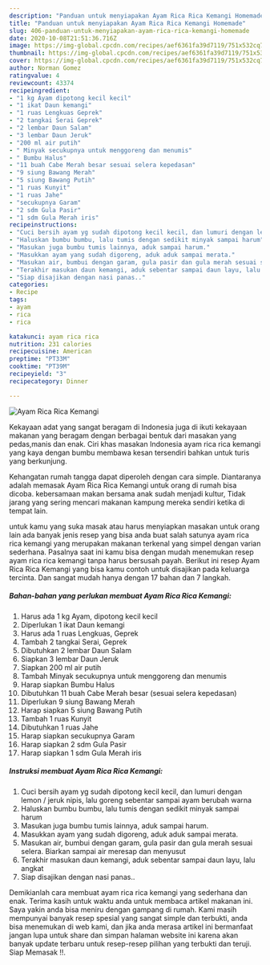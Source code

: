 ```yaml
---
description: "Panduan untuk menyiapakan Ayam Rica Rica Kemangi Homemade"
title: "Panduan untuk menyiapakan Ayam Rica Rica Kemangi Homemade"
slug: 406-panduan-untuk-menyiapakan-ayam-rica-rica-kemangi-homemade
date: 2020-10-08T21:51:36.716Z
image: https://img-global.cpcdn.com/recipes/aef6361fa39d7119/751x532cq70/ayam-rica-rica-kemangi-foto-resep-utama.jpg
thumbnail: https://img-global.cpcdn.com/recipes/aef6361fa39d7119/751x532cq70/ayam-rica-rica-kemangi-foto-resep-utama.jpg
cover: https://img-global.cpcdn.com/recipes/aef6361fa39d7119/751x532cq70/ayam-rica-rica-kemangi-foto-resep-utama.jpg
author: Norman Gomez
ratingvalue: 4
reviewcount: 43374
recipeingredient:
- "1 kg Ayam dipotong kecil kecil"
- "1 ikat Daun kemangi"
- "1 ruas Lengkuas Geprek"
- "2 tangkai Serai Geprek"
- "2 lembar Daun Salam"
- "3 lembar Daun Jeruk"
- "200 ml air putih"
- " Minyak secukupnya untuk menggoreng dan menumis"
- " Bumbu Halus"
- "11 buah Cabe Merah besar sesuai selera kepedasan"
- "9 siung Bawang Merah"
- "5 siung Bawang Putih"
- "1 ruas Kunyit"
- "1 ruas Jahe"
- "secukupnya Garam"
- "2 sdm Gula Pasir"
- "1 sdm Gula Merah iris"
recipeinstructions:
- "Cuci bersih ayam yg sudah dipotong kecil kecil, dan lumuri dengan lemon / jeruk nipis, lalu goreng sebentar sampai ayam berubah warna"
- "Haluskan bumbu bumbu, lalu tumis dengan sedikit minyak sampai harum"
- "Masukan juga bumbu tumis lainnya, aduk sampai harum."
- "Masukkan ayam yang sudah digoreng, aduk aduk sampai merata."
- "Masukan air, bumbui dengan garam, gula pasir dan gula merah sesuai selera. Biarkan sampai air meresap dan menyusut"
- "Terakhir masukan daun kemangi, aduk sebentar sampai daun layu, lalu angkat"
- "Siap disajikan dengan nasi panas.."
categories:
- Recipe
tags:
- ayam
- rica
- rica

katakunci: ayam rica rica 
nutrition: 231 calories
recipecuisine: American
preptime: "PT33M"
cooktime: "PT39M"
recipeyield: "3"
recipecategory: Dinner

---
```



![Ayam Rica Rica Kemangi](https://img-global.cpcdn.com/recipes/aef6361fa39d7119/751x532cq70/ayam-rica-rica-kemangi-foto-resep-utama.jpg)

Kekayaan adat yang sangat beragam di Indonesia juga di ikuti kekayaan makanan yang beragam dengan berbagai bentuk dari masakan yang pedas,manis dan enak. Ciri khas masakan Indonesia ayam rica rica kemangi yang kaya dengan bumbu membawa kesan tersendiri bahkan untuk turis yang berkunjung.


Kehangatan rumah tangga dapat diperoleh dengan cara simple. Diantaranya adalah memasak Ayam Rica Rica Kemangi untuk orang di rumah bisa dicoba. kebersamaan makan bersama anak sudah menjadi kultur, Tidak jarang yang sering mencari makanan kampung mereka sendiri ketika di tempat lain.



untuk kamu yang suka masak atau harus menyiapkan masakan untuk orang lain ada banyak jenis resep yang bisa anda buat salah satunya ayam rica rica kemangi yang merupakan makanan terkenal yang simpel dengan varian sederhana. Pasalnya saat ini kamu bisa dengan mudah menemukan resep ayam rica rica kemangi tanpa harus bersusah payah.
Berikut ini resep Ayam Rica Rica Kemangi yang bisa kamu contoh untuk disajikan pada keluarga tercinta. Dan sangat mudah hanya dengan 17 bahan dan 7 langkah.


<!--inarticleads1-->

##### Bahan-bahan yang perlukan membuat Ayam Rica Rica Kemangi:

1. Harus ada 1 kg Ayam, dipotong kecil kecil
1. Diperlukan 1 ikat Daun kemangi
1. Harus ada 1 ruas Lengkuas, Geprek
1. Tambah 2 tangkai Serai, Geprek
1. Dibutuhkan 2 lembar Daun Salam
1. Siapkan 3 lembar Daun Jeruk
1. Siapkan 200 ml air putih
1. Tambah  Minyak secukupnya untuk menggoreng dan menumis
1. Harap siapkan  Bumbu Halus
1. Dibutuhkan 11 buah Cabe Merah besar (sesuai selera kepedasan)
1. Diperlukan 9 siung Bawang Merah
1. Harap siapkan 5 siung Bawang Putih
1. Tambah 1 ruas Kunyit
1. Dibutuhkan 1 ruas Jahe
1. Harap siapkan secukupnya Garam
1. Harap siapkan 2 sdm Gula Pasir
1. Harap siapkan 1 sdm Gula Merah iris




<!--inarticleads2-->

##### Instruksi membuat  Ayam Rica Rica Kemangi:

1. Cuci bersih ayam yg sudah dipotong kecil kecil, dan lumuri dengan lemon / jeruk nipis, lalu goreng sebentar sampai ayam berubah warna
1. Haluskan bumbu bumbu, lalu tumis dengan sedikit minyak sampai harum
1. Masukan juga bumbu tumis lainnya, aduk sampai harum.
1. Masukkan ayam yang sudah digoreng, aduk aduk sampai merata.
1. Masukan air, bumbui dengan garam, gula pasir dan gula merah sesuai selera. Biarkan sampai air meresap dan menyusut
1. Terakhir masukan daun kemangi, aduk sebentar sampai daun layu, lalu angkat
1. Siap disajikan dengan nasi panas..




Demikianlah cara membuat ayam rica rica kemangi yang sederhana dan enak. Terima kasih untuk waktu anda untuk membaca artikel makanan ini. Saya yakin anda bisa meniru dengan gampang di rumah. Kami masih mempunyai banyak resep spesial yang sangat simple dan terbukti, anda bisa menemukan di web kami, dan jika anda merasa artikel ini bermanfaat jangan lupa untuk share dan simpan halaman website ini karena akan banyak update terbaru untuk resep-resep pilihan yang terbukti dan teruji. Siap Memasak !!. 
